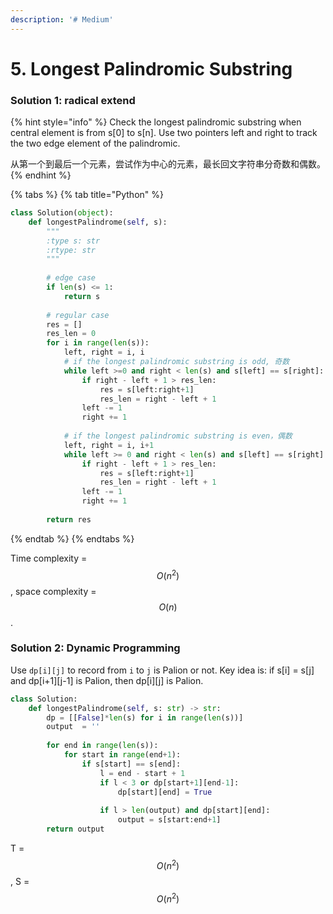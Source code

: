```yaml
---
description: '# Medium'
---
```


# 5. Longest Palindromic Substring

### Solution 1: radical extend

{% hint style="info" %}
Check the longest palindromic substring when central element is from s\[0\] to s\[n\]. Use two pointers left and right to track the two edge element of the palindromic.

从第一个到最后一个元素，尝试作为中心的元素，最长回文字符串分奇数和偶数。
{% endhint %}

{% tabs %}
{% tab title="Python" %}
```python
class Solution(object):
    def longestPalindrome(self, s):
        """
        :type s: str
        :rtype: str
        """
        
        # edge case
        if len(s) <= 1:
            return s
        
        # regular case
        res = []
        res_len = 0
        for i in range(len(s)):
            left, right = i, i
            # if the longest palindromic substring is odd, 奇数
            while left >=0 and right < len(s) and s[left] == s[right]:
                if right - left + 1 > res_len:
                    res = s[left:right+1]
                    res_len = right - left + 1
                left -= 1
                right += 1
            
            # if the longest palindromic substring is even，偶数
            left, right = i, i+1
            while left >= 0 and right < len(s) and s[left] == s[right]:
                if right - left + 1 > res_len:
                    res = s[left:right+1]
                    res_len = right - left + 1
                left -= 1
                right += 1
                
        return res
```
{% endtab %}
{% endtabs %}

Time complexity = $$O(n^2)$$ , space complexity = $$O(n)$$ .

### Solution 2: Dynamic Programming

Use `dp[i][j]` to record from `i` to `j` is Palion or not. Key idea is: if s\[i\] = s\[j\] and dp\[i+1\]\[j-1\] is Palion, then dp\[i\]\[j\] is Palion.

```python
class Solution:
    def longestPalindrome(self, s: str) -> str:
        dp = [[False]*len(s) for i in range(len(s))]
        output  = ''
        
        for end in range(len(s)):
            for start in range(end+1):
                if s[start] == s[end]:
                    l = end - start + 1
                    if l < 3 or dp[start+1][end-1]:
                        dp[start][end] = True
                    
                    if l > len(output) and dp[start][end]:
                        output = s[start:end+1]
        return output
```

T = $$O(n^2)$$ , S = $$O(n^2)$$ 

